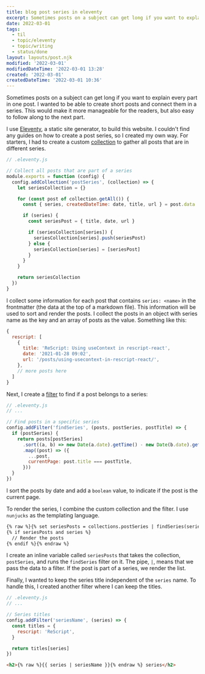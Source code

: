 ```yaml
---
title: blog post series in eleventy
excerpt: Sometimes posts on a subject can get long if you want to explain every part in one post. Shorter posts make it more manageable for the reader to handle a new subject. I wanted to be able to create short posts and connect them in a series. This would make it easier for readers to follow along to the next part.
date: 2022-03-01
tags:
  - til
  - topic/eleventy
  - topic/writing
  - status/done
layout: layouts/post.njk
modified: '2022-03-01'
modifiedDateTime: '2022-03-01 13:28'
created: '2022-03-01'
createdDateTime: '2022-03-01 10:36'
---
```


Sometimes posts on a subject can get long if you want to explain every part in one post. I wanted to be able to create short posts and connect them in a series. This would make it more manageable for the readers, but also easy to follow along to the next part.

I use [Eleventy](https://www.11ty.dev/), a static site generator, to build this website. I couldn't find any guides on how to create a post series, so I created my own way. For starters, I had to create a custom [collection](https://www.11ty.dev/docs/collections/) to gather all posts that are in different series.

```js
// .eleventy.js

// Collect all posts that are part of a series
module.exports = function (config) {
  config.addCollection('postSeries', (collection) => {
    let seriesCollection = {}

    for (const post of collection.getAll()) {
      const { series, createdDateTime: date, title, url } = post.data

      if (series) {
        const seriesPost = { title, date, url }

        if (seriesCollection[series]) {
          seriesCollection[series].push(seriesPost)
        } else {
          seriesCollection[series] = [seriesPost]
        }
      }
    }

    return seriesCollection
  })
}
```

I collect some information for each post that contains `series: <name>` in the frontmatter (the data at the top of a markdown file). This information will be used to sort and render the posts. I collect the posts in an object with series name as the key and an array of posts as the value. Something like this:

```js
{
  rescript: [
    {
      title: 'ReScript: Using useContext in rescript-react',
      date: '2021-01-28 09:02',
      url: '/posts/using-usecontext-in-rescript-react/',
    },
    // more posts here
  ]
}
```

Next, I create a [filter](https://www.11ty.dev/docs/filters/) to find if a post belongs to a series:

```js
// .eleventy.js
// ...

// Find posts in a specific series
config.addFilter('findSeries', (posts, postSeries, postTitle) => {
  if (postSeries) {
    return posts[postSeries]
      .sort((a, b) => new Date(a.date).getTime() - new Date(b.date).getTime())
      .map((post) => ({
        ...post,
        currentPage: post.title === postTitle,
      }))
  }
})
```

I sort the posts by date and add a `boolean` value, to indicate if the post is the current page.

To render the series, I combine the custom collection and the filter. I use `nunjucks` as the templating language.

```html
{% raw %}{% set seriesPosts = collections.postSeries | findSeries(series, title) %}
{% if seriesPosts and series %}
  // Render the posts
{% endif %}{% endraw %}
```

I create an inline variable called `seriesPosts` that takes the collection, `postSeries`, and runs the `findSeries` filter on it. The pipe, `|`, means that we pass the data to a filter. If the post is part of a series, we render the list.

Finally, I wanted to keep the series title independent of the `series` name. To handle this, I created another filter where I can keep the titles.

```js
// .eleventy.js
// ...

// Series titles
config.addFilter('seriesName', (series) => {
  const titles = {
    rescript: 'ReScript',
  }

  return titles[series]
})
```

```html
<h2>{% raw %}{{ series | seriesName }}{% endraw %} series</h2>
```
